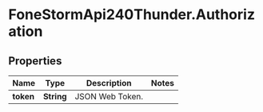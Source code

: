 # FoneStormApi240Thunder.Authorization

## Properties
Name | Type | Description | Notes
------------ | ------------- | ------------- | -------------
**token** | **String** | JSON Web Token. | 


